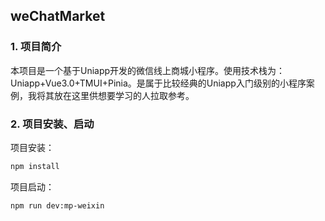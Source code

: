 ## weChatMarket

### 1. 项目简介

本项目是一个基于Uniapp开发的微信线上商城小程序。使用技术栈为：Uniapp+Vue3.0+TMUI+Pinia。是属于比较经典的Uniapp入门级别的小程序案例，我将其放在这里供想要学习的人拉取参考。

### 2. 项目安装、启动

项目安装：

```bash
npm install
```

项目启动：

```bash
npm run dev:mp-weixin
```

